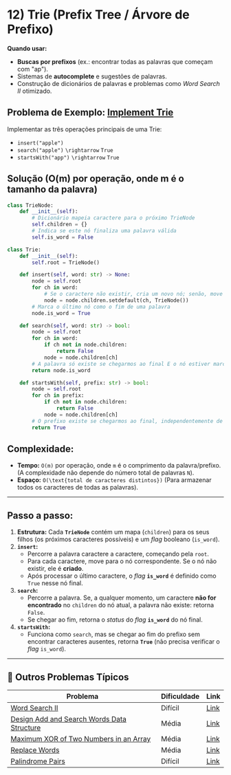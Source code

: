 # 12) Trie (Prefix Tree / Árvore de Prefixo)

**Quando usar:**

* **Buscas por prefixos** (ex.: encontrar todas as palavras que começam com "ap").
* Sistemas de **autocomplete** e sugestões de palavras.
* Construção de dicionários de palavras e problemas como *Word Search II* otimizado.

## Problema de Exemplo: [Implement Trie](https://leetcode.com/problems/implement-trie-prefix-tree/)

Implementar as três operações principais de uma Trie:

* `insert("apple")`
* `search("apple")` `\rightarrow` `True`
* `startsWith("app")` `\rightarrow` `True`

## Solução (O(m) por operação, onde m é o tamanho da palavra)

```python
class TrieNode:
    def __init__(self):
        # Dicionário mapeia caractere para o próximo TrieNode
        self.children = {}
        # Indica se este nó finaliza uma palavra válida
        self.is_word = False

class Trie:
    def __init__(self):
        self.root = TrieNode()

    def insert(self, word: str) -> None:
        node = self.root
        for ch in word:
            # Se o caractere não existir, cria um novo nó; senão, move para o nó existente
            node = node.children.setdefault(ch, TrieNode())
        # Marca o último nó como o fim de uma palavra
        node.is_word = True

    def search(self, word: str) -> bool:
        node = self.root
        for ch in word:
            if ch not in node.children: 
                return False
            node = node.children[ch]
        # A palavra só existe se chegarmos ao final E o nó estiver marcado como is_word=True
        return node.is_word

    def startsWith(self, prefix: str) -> bool:
        node = self.root
        for ch in prefix:
            if ch not in node.children: 
                return False
            node = node.children[ch]
        # O prefixo existe se chegarmos ao final, independentemente de is_word
        return True
```

## Complexidade:

* **Tempo:** `O(m)` por operação, onde `m` é o comprimento da palavra/prefixo. (A complexidade não depende do número total de palavras `N`).
* **Espaço:** `O(\text{total de caracteres distintos})` (Para armazenar todos os caracteres de todas as palavras).

---

## Passo a passo:

1.  **Estrutura:** Cada **`TrieNode`** contém um mapa (`children`) para os seus filhos (os próximos caracteres possíveis) e um *flag* booleano (`is_word`).
2.  **`insert`:**
    * Percorre a palavra caractere a caractere, começando pela `root`.
    * Para cada caractere, move para o nó correspondente. Se o nó não existir, ele é **criado**.
    * Após processar o último caractere, o *flag* **`is_word`** é definido como `True` nesse nó final.
3.  **`search`:**
    * Percorre a palavra. Se, a qualquer momento, um caractere **não for encontrado** no `children` do nó atual, a palavra não existe: retorna `False`.
    * Se chegar ao fim, retorna o *status* do *flag* **`is_word`** do nó final.
4.  **`startsWith`:**
    * Funciona como `search`, mas se chegar ao fim do prefixo sem encontrar caracteres ausentes, retorna **`True`** (não precisa verificar o *flag* `is_word`).

---

## 🎯 Outros Problemas Típicos

| Problema | Dificuldade | Link |
|----------|-------------|------|
| [Word Search II](https://leetcode.com/problems/word-search-ii/) | Difícil | [Link](https://leetcode.com/problems/word-search-ii/) |
| [Design Add and Search Words Data Structure](https://leetcode.com/problems/design-add-and-search-words-data-structure/) | Média | [Link](https://leetcode.com/problems/design-add-and-search-words-data-structure/) |
| [Maximum XOR of Two Numbers in an Array](https://leetcode.com/problems/maximum-xor-of-two-numbers-in-an-array/) | Média | [Link](https://leetcode.com/problems/maximum-xor-of-two-numbers-in-an-array/) |
| [Replace Words](https://leetcode.com/problems/replace-words/) | Média | [Link](https://leetcode.com/problems/replace-words/) |
| [Palindrome Pairs](https://leetcode.com/problems/palindrome-pairs/) | Difícil | [Link](https://leetcode.com/problems/palindrome-pairs/) |